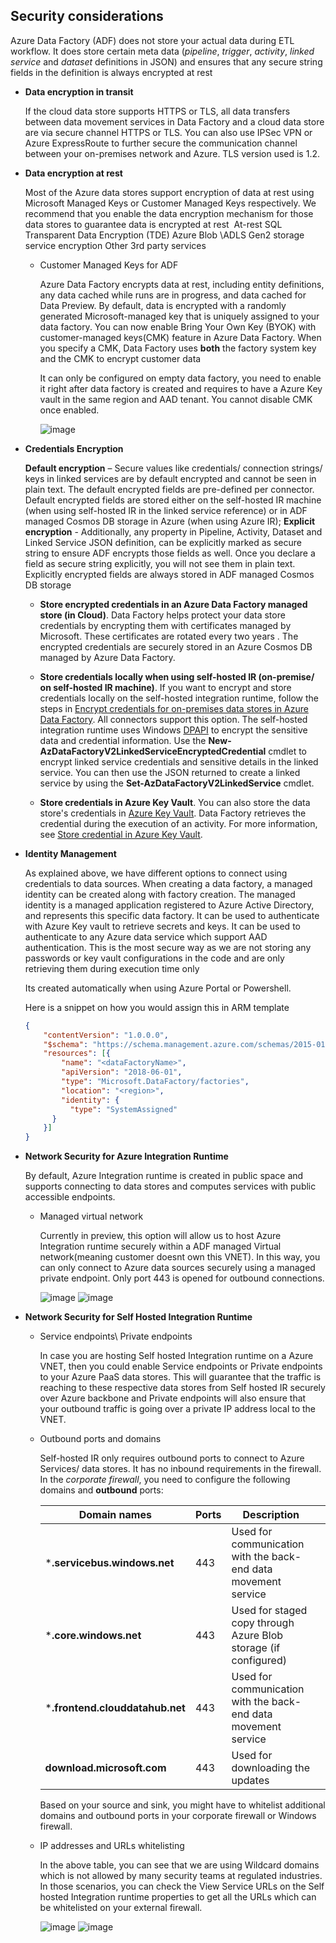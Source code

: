 ## Security considerations

 Azure Data Factory (ADF) does not store your actual data during ETL workflow. It does store certain meta data (*pipeline*, *trigger*, *activity*, *linked* *service* and *dataset* definitions in JSON) and ensures that any secure string fields in the definition is always encrypted at rest

- **Data encryption in transit**

  If the cloud data store supports HTTPS or TLS, all data transfers between data movement services in Data Factory and a cloud data store are via secure channel HTTPS or TLS. You can also use IPSec VPN or Azure ExpressRoute to further secure the communication channel between your on-premises network and Azure. TLS version used is 1.2.


- **Data encryption at rest**

  Most of the Azure data stores support encryption of data at rest using Microsoft Managed Keys or Customer Managed Keys respectively. We recommend that you enable the data encryption mechanism for those data stores to guarantee data is encrypted at rest
 At-rest
    SQL Transparent Data Encryption (TDE)
    Azure Blob \ADLS Gen2 storage service encryption
    Other 3rd party services

  - Customer Managed Keys for ADF

    Azure Data Factory encrypts data at rest, including entity definitions, any data cached while runs are in progress, and data cached for Data Preview. By default, data is encrypted with a randomly generated Microsoft-managed key that is uniquely assigned to your data factory. You can now enable Bring Your Own Key (BYOK) with customer-managed keys(CMK) feature in Azure Data Factory. When you specify a CMK, Data Factory uses **both** the factory system key and the CMK to encrypt customer data

    It can only be configured on empty data factory, you need to enable it right after data factory is created and requires to have a Azure Key vault in the same region and AAD tenant. You cannot disable CMK once enabled.

    ![image](https://user-images.githubusercontent.com/22504173/90235263-0213dd80-ddef-11ea-9f4f-531557cfd734.png)

- **Credentials Encryption**

  **Default encryption** – Secure values like credentials/ connection strings/ keys in linked services are by default encrypted and cannot be seen in plain text. The default encrypted fields are pre-defined per connector. Default encrypted fields are stored either on the self-hosted IR machine (when using self-hosted IR in the linked service reference) or in ADF managed Cosmos DB storage in Azure (when using Azure IR); **Explicit encryption** - Additionally, any property in Pipeline, Activity, Dataset and Linked Service JSON definition, can be explicitly marked as secure string to ensure ADF encrypts those fields as well. Once you declare a field as secure string explicitly, you will not see them in plain text. Explicitly encrypted fields are always stored in ADF managed Cosmos DB storage

  - **Store encrypted credentials in an Azure Data Factory managed store (in Cloud)**. Data Factory helps protect your data store credentials by encrypting them with certificates managed by Microsoft. These certificates are rotated every two years . The encrypted credentials are securely stored in an Azure Cosmos DB managed by Azure Data Factory. 

  - **Store credentials locally when using self-hosted IR (on-premise/ on self-hosted IR machine)**. If you want to encrypt and store credentials locally on the self-hosted integration runtime, follow the steps in [Encrypt credentials for on-premises data stores in Azure Data Factory](https://docs.microsoft.com/en-us/azure/data-factory/encrypt-credentials-self-hosted-integration-runtime). All connectors support this option. The self-hosted integration runtime uses Windows [DPAPI](https://msdn.microsoft.com/library/ms995355.aspx) to encrypt the sensitive data and credential information. Use the **New-AzDataFactoryV2LinkedServiceEncryptedCredential** cmdlet to encrypt linked service credentials and sensitive details in the linked service. You can then use the JSON returned to create a linked service by using the **Set-AzDataFactoryV2LinkedService** cmdlet.

  - **Store credentials in Azure Key Vault**. You can also store the data store's credentials in [Azure Key Vault](https://azure.microsoft.com/services/key-vault/). Data Factory retrieves the credential during the execution of an activity. For more information, see [Store credential in Azure Key Vault](https://docs.microsoft.com/en-us/azure/data-factory/store-credentials-in-key-vault).

  

- **Identity Management**

  As explained above, we have different options to connect using credentials to data sources. When creating a data factory, a managed identity can be created along with factory creation. The managed identity is a managed application registered to Azure Active Directory, and represents this specific data factory. It can be used to authenticate with Azure Key vault to retrieve secrets and keys. It can be used to authenticate to any Azure data service which support AAD authentication. This is the most secure way as we are not storing any passwords or key vault configurations in the code and are only retrieving them during execution time only

  Its created automatically when using Azure Portal or Powershell.

  Here is a snippet on how you would assign this in ARM template

  ```json
  {
      "contentVersion": "1.0.0.0",
      "$schema": "https://schema.management.azure.com/schemas/2015-01-01/deploymentTemplate.json#",
      "resources": [{
          "name": "<dataFactoryName>",
          "apiVersion": "2018-06-01",
          "type": "Microsoft.DataFactory/factories",
          "location": "<region>",
          "identity": {
  			"type": "SystemAssigned"
  		}
      }]
  }
  
  ```

- **Network Security for Azure Integration Runtime**

  By default, Azure Integration runtime is created in public space and supports connecting to data stores and computes services with public accessible endpoints. 

  - Managed virtual network

    Currently in preview, this option will allow us to host Azure Integration runtime securely within a ADF managed Virtual network(meaning customer doesnt own this VNET). In this way, you can only connect to Azure data sources securely using a managed private endpoint. Only port 443 is opened for outbound connections.

    ![image](https://user-images.githubusercontent.com/22504173/90241980-2628ec00-ddfa-11ea-90ce-c0e2e28fb4c8.png)
    ![image](https://user-images.githubusercontent.com/22504173/90242310-c7b03d80-ddfa-11ea-84d4-fd1d677a9f45.png)

    

- **Network Security for Self Hosted Integration Runtime**

  - Service endpoints\ Private endpoints

    In case you are hosting Self hosted Integration runtime on a Azure VNET, then you could enable Service endpoints or Private endpoints to your Azure PaaS data stores. This will guarantee that the traffic is reaching to these respective data stores from Self hosted IR securely over Azure backbone and Private endpoints will also ensure that your outbound traffic is going over a private IP address local to the VNET. 

  - Outbound ports and domains

    Self-hosted IR only requires outbound ports to connect to Azure Services/ data stores. It has no inbound requirements in the firewall. In the *corporate firewall*, you need to configure the following domains and **outbound** ports:

    | **Domain names**                | **Ports** | **Description**                                              |      |
    | ------------------------------- | --------- | ------------------------------------------------------------ | ---- |
    | ***.servicebus.windows.net**    | 443       | Used for communication with the back-end data movement service |      |
    | ***.core.windows.net**          | 443       | Used for staged copy through Azure Blob storage (if configured) |      |
    | ***.frontend.clouddatahub.net** | 443       | Used for communication with the back-end data movement service |      |
    | **download.microsoft.com**      | 443       | Used for downloading the updates                             |      |

    Based on your source and sink, you might have to whitelist additional domains and outbound ports in your corporate firewall or Windows firewall.

  - IP addresses and URLs whitelisting

    In the above table, you can see that we are using Wildcard domains which is not allowed by many security teams at regulated industries. In those scenarios, you can check the View Service URLs on the Self hosted Integration runtime properties to get all the URLs which can be whitelisted on your external firewall.

    ![image](https://user-images.githubusercontent.com/22504173/90240950-2b853700-ddf8-11ea-8a92-15756aeacfa4.png)
    ![image](https://user-images.githubusercontent.com/22504173/90241000-38a22600-ddf8-11ea-80b9-d2b7e6823a0a.png)

    

    

